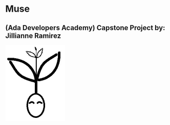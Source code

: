 # Muse 
## (Ada Developers Academy) Capstone Project by: Jillianne Ramirez


![Muse Logo](https://raw.githubusercontent.com/jillirami/Muse/master/MuseIcon.jpg)

